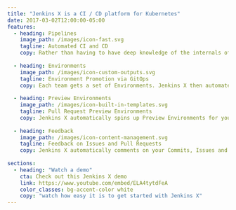```yaml
---
title: "Jenkins X is a CI / CD platform for Kubernetes"
date: 2017-03-02T12:00:00-05:00
features:
  - heading: Pipelines
    image_path: /images/icon-fast.svg
    tagline: Automated CI and CD
    copy: Rather than having to have deep knowledge of the internals of Jenkins Pipeline, Jenkins X will default awesome pipelines for your projects that implements fully CI and CD
     
  - heading: Environments
    image_path: /images/icon-custom-outputs.svg
    tagline: Environment Promotion via GitOps
    copy: Each team gets a set of Environments. Jenkins X then automates the management of the Environments and the Promotion of new versions of Applications between Environments via GitOps
        
  - heading: Preview Environments      
    image_path: /images/icon-built-in-templates.svg
    tagline: Pull Request Preview Environments 
    copy: Jenkins X automatically spins up Preview Environments for your Pull Requests so you can get fast feedback before changes are merged to master
    
  - heading: Feedback
    image_path: /images/icon-content-management.svg
    tagline: Feedback on Issues and Pull Requests
    copy: Jenkins X automatically comments on your Commits, Issues and Pull Requests with feedback as code is ready to be previewed, is promoted to environments or if Pull Requests are generated automatically to upgrade versions. 
      
sections:    
  - heading: "Watch a demo"
    cta: Check out this Jenkins X demo
    link: https://www.youtube.com/embed/ELA4tytdFeA
    color_classes: bg-accent-color white
    copy: "watch how easy it is to get started with Jenkins X"
---
```


